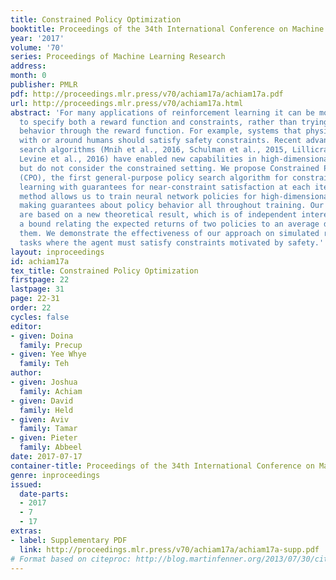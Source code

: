 ```yaml
---
title: Constrained Policy Optimization
booktitle: Proceedings of the 34th International Conference on Machine Learning
year: '2017'
volume: '70'
series: Proceedings of Machine Learning Research
address: 
month: 0
publisher: PMLR
pdf: http://proceedings.mlr.press/v70/achiam17a/achiam17a.pdf
url: http://proceedings.mlr.press/v70/achiam17a.html
abstract: 'For many applications of reinforcement learning it can be more convenient
  to specify both a reward function and constraints, rather than trying to design
  behavior through the reward function. For example, systems that physically interact
  with or around humans should satisfy safety constraints. Recent advances in policy
  search algorithms (Mnih et al., 2016, Schulman et al., 2015, Lillicrap et al., 2016,
  Levine et al., 2016) have enabled new capabilities in high-dimensional control,
  but do not consider the constrained setting. We propose Constrained Policy Optimization
  (CPO), the first general-purpose policy search algorithm for constrained reinforcement
  learning with guarantees for near-constraint satisfaction at each iteration. Our
  method allows us to train neural network policies for high-dimensional control while
  making guarantees about policy behavior all throughout training. Our guarantees
  are based on a new theoretical result, which is of independent interest: we prove
  a bound relating the expected returns of two policies to an average divergence between
  them. We demonstrate the effectiveness of our approach on simulated robot locomotion
  tasks where the agent must satisfy constraints motivated by safety.'
layout: inproceedings
id: achiam17a
tex_title: Constrained Policy Optimization
firstpage: 22
lastpage: 31
page: 22-31
order: 22
cycles: false
editor:
- given: Doina
  family: Precup
- given: Yee Whye
  family: Teh
author:
- given: Joshua
  family: Achiam
- given: David
  family: Held
- given: Aviv
  family: Tamar
- given: Pieter
  family: Abbeel
date: 2017-07-17
container-title: Proceedings of the 34th International Conference on Machine Learning
genre: inproceedings
issued:
  date-parts:
  - 2017
  - 7
  - 17
extras:
- label: Supplementary PDF
  link: http://proceedings.mlr.press/v70/achiam17a/achiam17a-supp.pdf
# Format based on citeproc: http://blog.martinfenner.org/2013/07/30/citeproc-yaml-for-bibliographies/
---
```

